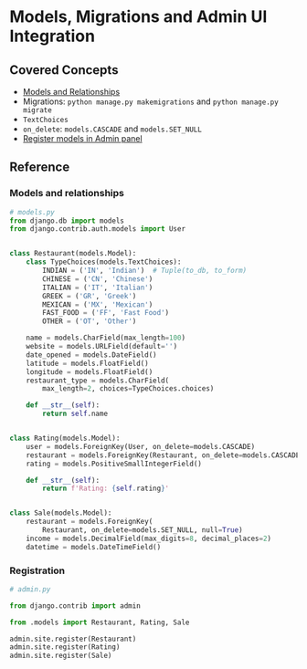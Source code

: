 # Models, Migrations and Admin UI Integration

## Covered Concepts

- [Models and Relationships](#models-and-relationships)
- Migrations: `python manage.py makemigrations` and `python manage.py migrate`
- `TextChoices`
- `on_delete`: `models.CASCADE` and `models.SET_NULL`
- [Register models in Admin panel](#registration)

## Reference

### Models and relationships

```python
# models.py
from django.db import models
from django.contrib.auth.models import User


class Restaurant(models.Model):
    class TypeChoices(models.TextChoices):
        INDIAN = ('IN', 'Indian')  # Tuple(to_db, to_form)
        CHINESE = ('CN', 'Chinese')
        ITALIAN = ('IT', 'Italian')
        GREEK = ('GR', 'Greek')
        MEXICAN = ('MX', 'Mexican')
        FAST_FOOD = ('FF', 'Fast Food')
        OTHER = ('OT', 'Other')

    name = models.CharField(max_length=100)
    website = models.URLField(default='')
    date_opened = models.DateField()
    latitude = models.FloatField()
    longitude = models.FloatField()
    restaurant_type = models.CharField(
        max_length=2, choices=TypeChoices.choices)

    def __str__(self):
        return self.name


class Rating(models.Model):
    user = models.ForeignKey(User, on_delete=models.CASCADE)
    restaurant = models.ForeignKey(Restaurant, on_delete=models.CASCADE)
    rating = models.PositiveSmallIntegerField()

    def __str__(self):
        return f'Rating: {self.rating}'


class Sale(models.Model):
    restaurant = models.ForeignKey(
        Restaurant, on_delete=models.SET_NULL, null=True)
    income = models.DecimalField(max_digits=8, decimal_places=2)
    datetime = models.DateTimeField()
```

### Registration

```python
# admin.py

from django.contrib import admin

from .models import Restaurant, Rating, Sale

admin.site.register(Restaurant)
admin.site.register(Rating)
admin.site.register(Sale)
```
